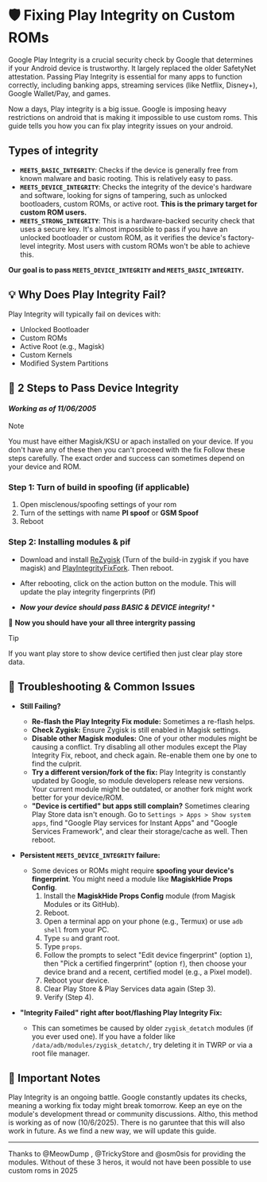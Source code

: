 # 🛡️ Fixing Play Integrity on Custom ROMs

Google Play Integrity is a crucial security check by Google that determines if your Android device is trustworthy. It largely replaced the older SafetyNet attestation. Passing Play Integrity is essential for many apps to function correctly, including banking apps, streaming services (like Netflix, Disney+), Google Wallet/Pay, and games.


Now a days, Play integrity is a big issue. Google is imposing heavy restrictions on android that is making it impossible to use custom roms. This guide tells you how you can fix play integrity issues on your android.

## Types of integrity

* **`MEETS_BASIC_INTEGRITY`**: Checks if the device is generally free from known malware and basic rooting. This is relatively easy to pass.
* **`MEETS_DEVICE_INTEGRITY`**: Checks the integrity of the device's hardware and software, looking for signs of tampering, such as unlocked bootloaders, custom ROMs, or active root. **This is the primary target for custom ROM users.**
* **`MEETS_STRONG_INTEGRITY`**: This is a hardware-backed security check that uses a secure key. It's almost impossible to pass if you have an unlocked bootloader or custom ROM, as it verifies the device's factory-level integrity. Most users with custom ROMs won't be able to achieve this.

**Our goal is to pass `MEETS_DEVICE_INTEGRITY` and `MEETS_BASIC_INTEGRITY`.**

## 💡 Why Does Play Integrity Fail?

Play Integrity will typically fail on devices with:

* Unlocked Bootloader
* Custom ROMs
* Active Root (e.g., Magisk)
* Custom Kernels
* Modified System Partitions


## 🚀 2 Steps to Pass Device Integrity
#### *Working as of 11/06/2005* 
> [!NOTE]
> You must have either Magisk/KSU or apach installed on your device. If you don't have any of these then you can't proceed with the fix
Follow these steps carefully. The exact order and success can sometimes depend on your device and ROM.

### Step 1: Turn of build in spoofing (if applicable)

1.  Open misclenous/spoofing settings of your rom
2.  Turn of the settings with name **PI spoof** or **GSM Spoof**
3.  Reboot

### Step 2: Installing modules & pif
- Download and install [ReZygisk](https://github.com/PerformanC/ReZygisk/releases/latest) (Turn of the build-in zygisk if you have magisk) and [PlayIntegrityFixFork](https://github.com/osm0sis/PlayIntegrityFork/releases/latest). Then reboot.

- After rebooting, click on the action button on the module. This will update the play integrity fingerprints (Pif)

* ***Now your device should pass BASIC & DEVICE integrity!*** *

🎯 **Now you should have your all three intergrity passing**

>[!TIP]
> If you want play store to show device certified then just clear play store data.


## 🐛 Troubleshooting & Common Issues

* **Still Failing?**
    * **Re-flash the Play Integrity Fix module:** Sometimes a re-flash helps.
    * **Check Zygisk:** Ensure Zygisk is still enabled in Magisk settings.
    * **Disable other Magisk modules:** One of your other modules might be causing a conflict. Try disabling all other modules except the Play Integrity Fix, reboot, and check again. Re-enable them one by one to find the culprit.
    * **Try a different version/fork of the fix:** Play Integrity is constantly updated by Google, so module developers release new versions. Your current module might be outdated, or another fork might work better for your device/ROM.
    * **"Device is certified" but apps still complain?** Sometimes clearing Play Store data isn't enough. Go to `Settings > Apps > Show system apps`, find "Google Play services for Instant Apps" and "Google Services Framework", and clear their storage/cache as well. Then reboot.

* **Persistent `MEETS_DEVICE_INTEGRITY` failure:**
    * Some devices or ROMs might require **spoofing your device's fingerprint**. You might need a module like **MagiskHide Props Config**.
        1.  Install the **MagiskHide Props Config** module (from Magisk Modules or its GitHub).
        2.  Reboot.
        3.  Open a terminal app on your phone (e.g., Termux) or use `adb shell` from your PC.
        4.  Type `su` and grant root.
        5.  Type `props`.
        6.  Follow the prompts to select "Edit device fingerprint" (option `1`), then "Pick a certified fingerprint" (option `f`), then choose your device brand and a recent, certified model (e.g., a Pixel model).
        7.  Reboot your device.
        8.  Clear Play Store & Play Services data again (Step 3).
        9.  Verify (Step 4).

* **"Integrity Failed" right after boot/flashing Play Integrity Fix:**
    * This can sometimes be caused by older `zygisk_detatch` modules (if you ever used one). If you have a folder like `/data/adb/modules/zygisk_detatch/`, try deleting it in TWRP or via a root file manager.

## 🚨 Important Notes
Play Integrity is an ongoing battle. Google constantly updates its checks, meaning a working fix today might break tomorrow. Keep an eye on the module's development thread or community discussions. Altho, this method is working as of now (10/6/2025). There is no garuntee that this will also work in future. As we find a new way, we will update this guide.

---

Thanks to @MeowDump , @TrickyStore and @osm0sis for providing the modules. Without of these 3 heros, it would not have been possible to use custom roms in 2025
